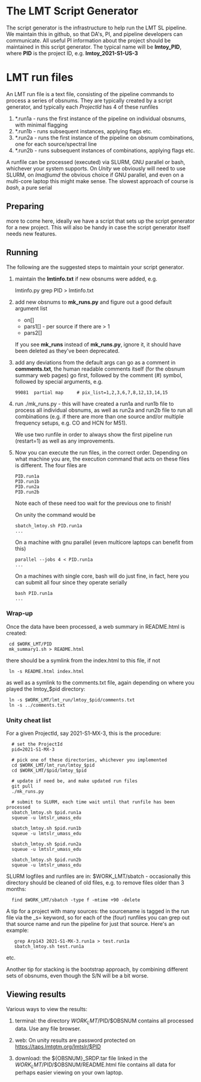 
# The LMT Script Generator

The script generator is the infrastructure to help run the LMT SL pipeline. We maintain this in github, so that
DA's, PI, and pipeline developers can communicate. All useful PI information about the project should be
maintained in this script generator.   The typical name will be **lmtoy_PID**, where **PID** is the
project ID, e.g. **lmtoy_2021-S1-US-3**


# LMT run files 

An LMT run file is a text file, consisting of the pipeline commands to process
a series of obsnums. They are typically created by a script generator, and
typically each *ProjectId* has 4 of these runfiles

1.  *.run1a - runs the first instance of the pipeline on individual obsnums, with minimal flagging
2.  *.run1b - runs subsequent instances, applying flags etc.
3.  *.run2a - runs the first instance of the pipeline on obsnum combinations, one for each source/spectral line
4.  *.run2b - runs subsequent instances of combinations, applying flags etc.

A runfile can be processed (executed) via SLURM, GNU parallel or bash, whichever your system supports. On *Unity*
we obviously will need to use SLURM, on *lma@umd* the obvious choice if GNU parallel, and even on a multi-core laptop
this might make sense. The slowest approach of course is *bash*, a pure serial 

## Preparing

more to come here, ideally we have a script that sets up the script generator for a new project.  This will also be
handy in case the script generator itself needs new features.

## Running

The following are the suggested steps to maintain your script generator.

1. maintain the **lmtinfo.txt** if new obsnums were added, e.g.

    lmtinfo.py grep PID > lmtinfo.txt

2. add new obsnums to **mk_runs.py** and figure out a good default argument list

    * on[]
    * pars1[]  - per source if there are > 1 
    * pars2[]

   If you see **mk_runs** instead of **mk_runs.py**, ignore it, it should
   have been deleted as they've been deprecated.

3. add any deviations from the default args can go as a comment in
   **comments.txt**, the human readable comments itself (for the
   obsnum summary web pages) go first, followed by the comment (#)
   symbol, followed by special arguments, e.g.

       99081  partial map     # pix_list=1,2,3,6,7,8,12,13,14,15

4. run ./mk_runs.py - this will have created a run1a and run1b file
   to process all individual obsnums, as well as run2a and run2b file
   to run all combinations (e.g. if there are more than one source
   and/or multiple frequency setups, e.g. CO and HCN for M51).

   We use two runfile in order to always show the first pipeline run
   (restart=1) as well as any improvements.

5. Now you can execute the run files, in the correct order. Depending on what
   machine you are, the execution command that acts on these files is
   different. The four files are

       PID.run1a
       PID.run1b
       PID.run2a
       PID.run2b

   Note each of these need too wait for the previous one to finish!

   On unity the command would be

       sbatch_lmtoy.sh PID.run1a
       ...

   On a machine with gnu parallel (even multicore laptops can benefit from this)

       parallel --jobs 4 < PID.run1a
       ...

   On a machines with single core, bash will do just fine, in fact, here
   you can submit all four since they operate serially

       bash PID.run1a
       ...

### Wrap-up

Once the data have been processed, a web summary in README.html is created:

     cd $WORK_LMT/PID
     mk_summary1.sh > README.html

there should be a symlink from the index.html to this file, if not

     ln -s README.html index.html

as well as a symlink to the comments.txt file, again depending on where you
played the lmtoy_$pid directory:

     ln -s $WORK_LMT/lmt_run/lmtoy_$pid/comments.txt
     ln -s ../comments.txt

### Unity cheat list

For a given ProjectId, say 2021-S1-MX-3, this is the procedure:

      # set the ProjectId
      pid=2021-S1-MX-3

      # pick one of these directories, whichever you implemented
      cd $WORK_LMT/lmt_run/lmtoy_$pid
      cd $WORK_LMT/$pid/lmtoy_$pid

      # update if need be, and make updated run files
      git pull
      ./mk_runs.py
      
      # submit to SLURM, each time wait until that runfile has been processed
      sbatch_lmtoy.sh $pid.run1a
      squeue -u lmtslr_umass_edu
      
      sbatch_lmtoy.sh $pid.run1b
      squeue -u lmtslr_umass_edu

      sbatch_lmtoy.sh $pid.run2a
      squeue -u lmtslr_umass_edu

      sbatch_lmtoy.sh $pid.run2b
      squeue -u lmtslr_umass_edu

SLURM logfiles and runfiles are in:   $WORK_LMT/sbatch - occasionally this directory
should be cleaned of old files, e.g. to remove files older than 3 months:

      find $WORK_LMT/sbatch -type f -mtime +90 -delete 

A tip for a project with many sources: the sourcename is tagged in the run file via
the _s= keyword, so for each of the (four) runfiles you can grep out that source name
and run the pipeline for just that source. Here's an example:

       grep Arp143 2021-S1-MX-3.run1a > test.run1a
       sbatch_lmtoy.sh test.run1a

etc.

Another tip for stacking is the bootstrap approach, by combining different sets of obsnums,
even though the S/N will be a bit worse.

## Viewing results

Various ways to view the results:

1. terminal: the directory $WORK_LMT/$PID/$OBSNUM contains all processed data. Use any
   file browser.

2. web: On unity results are password protected on
   https://taps.lmtgtm.org/lmtslr/$PID

2. download: the ${OBSNUM}_SRDP.tar file linked in the $WORK_LMT/$PID/$OBSNUM/README.html
   file contains all data for perhaps easier viewing on your own laptop.

